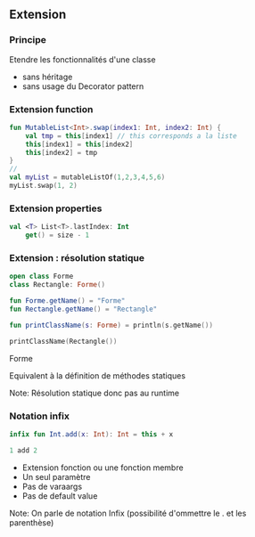 ## Extension


### Principe 

Etendre les fonctionnalités d'une classe
- sans héritage<!-- .element: class="fragment" -->
- sans usage du Decorator pattern<!-- .element: class="fragment" -->


### Extension function

```kotlin
fun MutableList<Int>.swap(index1: Int, index2: Int) {
    val tmp = this[index1] // this corresponds a la liste
    this[index1] = this[index2]
    this[index2] = tmp
}
//
val myList = mutableListOf(1,2,3,4,5,6)
myList.swap(1, 2)
```


### Extension properties

```kotlin
val <T> List<T>.lastIndex: Int 
    get() = size - 1
```


### Extension : résolution statique

```kotlin
open class Forme
class Rectangle: Forme()

fun Forme.getName() = "Forme"
fun Rectangle.getName() = "Rectangle"

fun printClassName(s: Forme) = println(s.getName())   

printClassName(Rectangle())
```

Forme <!-- .element: class="fragment" style="color: #238500"-->

Equivalent à la définition de méthodes statiques<!-- .element: class="fragment" -->

Note: Résolution statique donc pas au runtime


### Notation infix

```kotlin
infix fun Int.add(x: Int): Int = this + x

1 add 2
```

- Extension fonction ou une fonction membre <!-- .element: class="fragment"-->
- Un seul paramètre <!-- .element: class="fragment" -->
- Pas de varaargs <!-- .element: class="fragment"-->
- Pas de default value <!-- .element: class="fragment"-->

Note: On parle de notation Infix (possibilité d'ommettre le . et les parenthèse)
